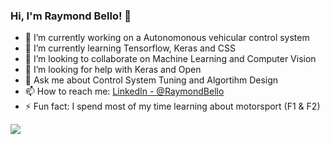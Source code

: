 ### Hi, I'm Raymond Bello! 👋

- 🔭 I’m currently working on a Autonomonous vehicular control system
- 🌱 I’m currently learning Tensorflow, Keras and CSS
- 👯 I’m looking to collaborate on Machine Learning and Computer Vision
- 🤔 I’m looking for help with Keras and Open
- 💬 Ask me about Control System Tuning and Algortihm Design 
- 📫 How to reach me:  [LinkedIn - @RaymondBello](https://www.linkedin.com/in/raymond-b-488916189/) 
- ⚡ Fun fact: I spend most of my time learning about motorsport (F1 & F2)

<img src="https://github-readme-stats.vercel.app/api?username=RaymondBello&&show_icons=true&title_color=ffffff&icon_color=bb2acf&text_color=daf7dc&bg_color=191919">
